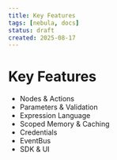 ```yaml
---
title: Key Features
tags: [nebula, docs]
status: draft
created: 2025-08-17
---
```


# Key Features

- Nodes & Actions
- Parameters & Validation
- Expression Language
- Scoped Memory & Caching
- Credentials
- EventBus
- SDK & UI
